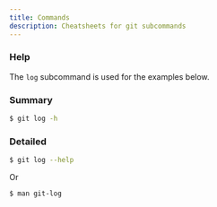 ```yaml
---
title: Commands
description: Cheatsheets for git subcommands
---
```



### Help

The `log` subcommand is used for the examples below.

### Summary

```sh
$ git log -h
```

### Detailed

```sh
$ git log --help
```

Or

```sh
$ man git-log
```
